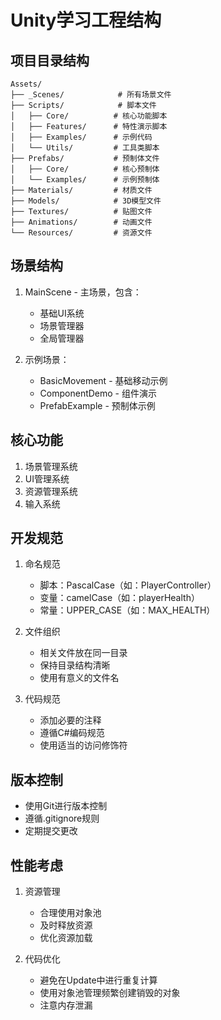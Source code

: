 # Unity学习工程结构

## 项目目录结构
```
Assets/
├── _Scenes/            # 所有场景文件
├── Scripts/            # 脚本文件
│   ├── Core/          # 核心功能脚本
│   ├── Features/      # 特性演示脚本
│   ├── Examples/      # 示例代码
│   └── Utils/         # 工具类脚本
├── Prefabs/           # 预制体文件
│   ├── Core/          # 核心预制体
│   └── Examples/      # 示例预制体
├── Materials/         # 材质文件
├── Models/            # 3D模型文件
├── Textures/          # 贴图文件
├── Animations/        # 动画文件
└── Resources/         # 资源文件
```

## 场景结构
1. MainScene - 主场景，包含：
   - 基础UI系统
   - 场景管理器
   - 全局管理器

2. 示例场景：
   - BasicMovement - 基础移动示例
   - ComponentDemo - 组件演示
   - PrefabExample - 预制体示例

## 核心功能
1. 场景管理系统
2. UI管理系统
3. 资源管理系统
4. 输入系统

## 开发规范
1. 命名规范
   - 脚本：PascalCase（如：PlayerController）
   - 变量：camelCase（如：playerHealth）
   - 常量：UPPER_CASE（如：MAX_HEALTH）

2. 文件组织
   - 相关文件放在同一目录
   - 保持目录结构清晰
   - 使用有意义的文件名

3. 代码规范
   - 添加必要的注释
   - 遵循C#编码规范
   - 使用适当的访问修饰符

## 版本控制
- 使用Git进行版本控制
- 遵循.gitignore规则
- 定期提交更改

## 性能考虑
1. 资源管理
   - 合理使用对象池
   - 及时释放资源
   - 优化资源加载

2. 代码优化
   - 避免在Update中进行重复计算
   - 使用对象池管理频繁创建销毁的对象
   - 注意内存泄漏 